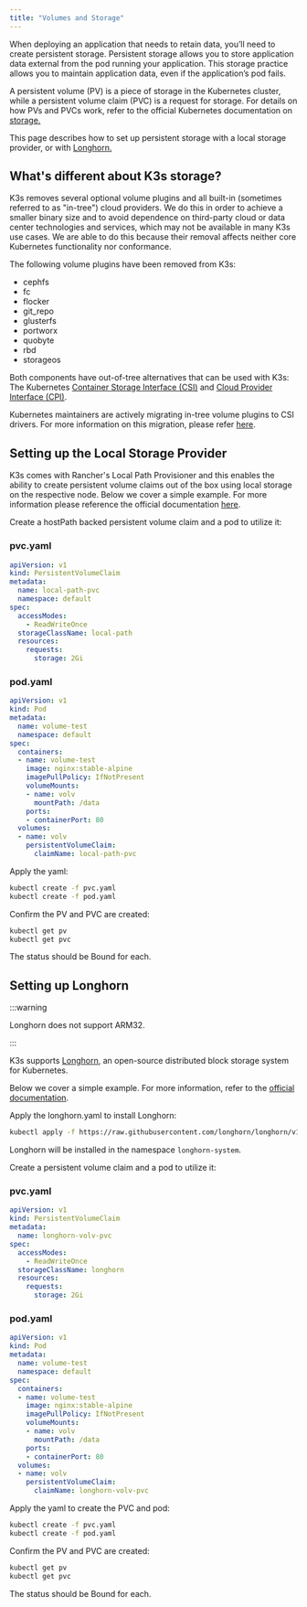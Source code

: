 ```yaml
---
title: "Volumes and Storage"
---
```


When deploying an application that needs to retain data, you’ll need to create persistent storage. Persistent storage allows you to store application data external from the pod running your application. This storage practice allows you to maintain application data, even if the application’s pod fails.

A persistent volume (PV) is a piece of storage in the Kubernetes cluster, while a persistent volume claim (PVC) is a request for storage. For details on how PVs and PVCs work, refer to the official Kubernetes documentation on [storage.](https://kubernetes.io/docs/concepts/storage/volumes/)

This page describes how to set up persistent storage with a local storage provider, or with [Longhorn.](#setting-up-longhorn)

## What's different about K3s storage?

K3s removes several optional volume plugins and all built-in (sometimes referred to as "in-tree") cloud providers. We do this in order to achieve a smaller binary size and to avoid dependence on third-party cloud or data center technologies and services, which may not be available in many K3s use cases. We are able to do this because their removal affects neither core Kubernetes functionality nor conformance.

The following volume plugins have been removed from K3s:

* cephfs
* fc
* flocker
* git_repo
* glusterfs
* portworx
* quobyte
* rbd
* storageos

Both components have out-of-tree alternatives that can be used with K3s: The Kubernetes [Container Storage Interface (CSI)](https://github.com/container-storage-interface/spec/blob/master/spec.md) and [Cloud Provider Interface (CPI)](https://kubernetes.io/docs/tasks/administer-cluster/running-cloud-controller/).

Kubernetes maintainers are actively migrating in-tree volume plugins to CSI drivers. For more information on this migration, please refer [here](https://kubernetes.io/blog/2021/12/10/storage-in-tree-to-csi-migration-status-update/).

## Setting up the Local Storage Provider
K3s comes with Rancher's Local Path Provisioner and this enables the ability to create persistent volume claims out of the box using local storage on the respective node. Below we cover a simple example. For more information please reference the official documentation [here](https://github.com/rancher/local-path-provisioner/blob/master/README.md#usage).

Create a hostPath backed persistent volume claim and a pod to utilize it:

### pvc.yaml

```yaml
apiVersion: v1
kind: PersistentVolumeClaim
metadata:
  name: local-path-pvc
  namespace: default
spec:
  accessModes:
    - ReadWriteOnce
  storageClassName: local-path
  resources:
    requests:
      storage: 2Gi
```

### pod.yaml

```yaml
apiVersion: v1
kind: Pod
metadata:
  name: volume-test
  namespace: default
spec:
  containers:
  - name: volume-test
    image: nginx:stable-alpine
    imagePullPolicy: IfNotPresent
    volumeMounts:
    - name: volv
      mountPath: /data
    ports:
    - containerPort: 80
  volumes:
  - name: volv
    persistentVolumeClaim:
      claimName: local-path-pvc
```

Apply the yaml:

```bash
kubectl create -f pvc.yaml
kubectl create -f pod.yaml
```

Confirm the PV and PVC are created:

```bash
kubectl get pv
kubectl get pvc
```

The status should be Bound for each.

## Setting up Longhorn

:::warning

Longhorn does not support ARM32.

::: 


K3s supports [Longhorn](https://github.com/longhorn/longhorn), an open-source distributed block storage system for Kubernetes.

Below we cover a simple example. For more information, refer to the [official documentation](https://longhorn.io/docs/latest/).

Apply the longhorn.yaml to install Longhorn:

```bash
kubectl apply -f https://raw.githubusercontent.com/longhorn/longhorn/v1.6.0/deploy/longhorn.yaml
```

Longhorn will be installed in the namespace `longhorn-system`.

Create a persistent volume claim and a pod to utilize it:

### pvc.yaml

```yaml
apiVersion: v1
kind: PersistentVolumeClaim
metadata:
  name: longhorn-volv-pvc
spec:
  accessModes:
    - ReadWriteOnce
  storageClassName: longhorn
  resources:
    requests:
      storage: 2Gi
```

### pod.yaml

```yaml
apiVersion: v1
kind: Pod
metadata:
  name: volume-test
  namespace: default
spec:
  containers:
  - name: volume-test
    image: nginx:stable-alpine
    imagePullPolicy: IfNotPresent
    volumeMounts:
    - name: volv
      mountPath: /data
    ports:
    - containerPort: 80
  volumes:
  - name: volv
    persistentVolumeClaim:
      claimName: longhorn-volv-pvc
```

Apply the yaml to create the PVC and pod:

```bash
kubectl create -f pvc.yaml
kubectl create -f pod.yaml
```

Confirm the PV and PVC are created:

```bash
kubectl get pv
kubectl get pvc
```

The status should be Bound for each.
